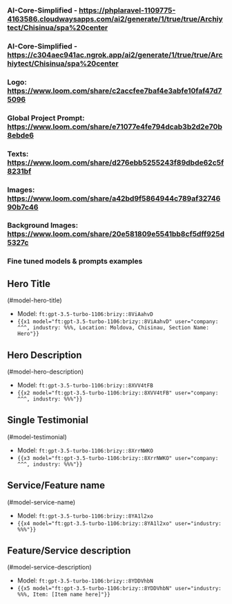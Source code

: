 ### AI-Core-Simplified - https://phplaravel-1109775-4163586.cloudwaysapps.com/ai2/generate/1/true/true/Archiytect/Chisinua/spa%20center
### AI-Core-Simplified - https://c304aec941ac.ngrok.app/ai2/generate/1/true/true/Archiytect/Chisinua/spa%20center

### Logo: https://www.loom.com/share/c2accfee7baf4e3abfe10faf47d75096
### Global Project Prompt: https://www.loom.com/share/e71077e4fe794dcab3b2d2e70b8ebde6
### Texts: https://www.loom.com/share/d276ebb5255243f89dbde62c5f8231bf
### Images: https://www.loom.com/share/a42bd9f5864944c789af3274690b7c46
### Background Images: https://www.loom.com/share/20e581809e5541bb8cf5dff925d5327c



### Fine tuned models & prompts examples

## Hero Title

(#model-hero-title)
 - Model: `ft:gpt-3.5-turbo-1106:brizy::8ViAahvD`
 - `{{x1 model="ft:gpt-3.5-turbo-1106:brizy::8ViAahvD" user="company: ^^^, industry: %%%, Location: Moldova, Chisinau, Section Name: Hero"}}`
## Hero Description

(#model-hero-description)
 - Model: `ft:gpt-3.5-turbo-1106:brizy::8XVV4tFB`
 - `{{x2 model="ft:gpt-3.5-turbo-1106:brizy::8XVV4tFB" user="company: ^^^, industry: %%%"}}`

## Single Testimonial

(#model-testimonial)
 - Model: `ft:gpt-3.5-turbo-1106:brizy::8XrrNWKO`
 - `{{x3 model="ft:gpt-3.5-turbo-1106:brizy::8XrrNWKO" user="company: ^^^, industry: %%%"}}`

## Service/Feature name

(#model-service-name)
 - Model: `ft:gpt-3.5-turbo-1106:brizy::8YA1l2xo`
 - `{{x4 model="ft:gpt-3.5-turbo-1106:brizy::8YA1l2xo" user="industry: %%%"}}`

## Feature/Service description

(#model-service-description)
 - Model: `ft:gpt-3.5-turbo-1106:brizy::8YDDVhbN`
 - `{{x5 model="ft:gpt-3.5-turbo-1106:brizy::8YDDVhbN" user="industry: %%%, Item: [Item name here]"}}`
